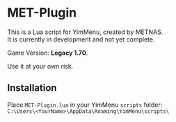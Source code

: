 # MET-Plugin

This is a Lua script for YimMenu, created by METNAS.  
It is currently in development and not yet complete.

Game Version: **Legacy 1.70**.

Use it at your own risk.

## Installation

Place `MET-Plugin.lua` in your YimMenu `scripts` folder:  
`C:\Users\<YourName>\AppData\Roaming\YimMenu\scripts\`
